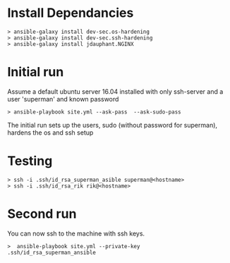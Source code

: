 # Install Dependancies

    > ansible-galaxy install dev-sec.os-hardening  
    > ansible-galaxy install dev-sec.ssh-hardening 
    > ansible-galaxy install jdauphant.NGINX 

# Initial run

Assume a default ubuntu server 16.04 installed with only ssh-server and a user 'superman' and known password

    > ansible-playbook site.yml --ask-pass  --ask-sudo-pass 

The initial run sets up the users, sudo (without password for superman), hardens the os and ssh setup

# Testing 
    > ssh -i .ssh/id_rsa_superman_asible superman@<hostname>
    > ssh -i .ssh/id_rsa_rik rik@<hostname>


# Second run

You can now ssh to the machine with ssh keys.

    >  ansible-playbook site.yml --private-key .ssh/id_rsa_superman_ansible

